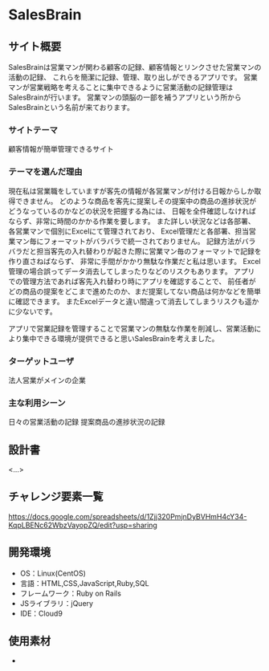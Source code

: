 # SalesBrain

## サイト概要
SalesBrainは営業マンが関わる顧客の記録、顧客情報とリンクさせた営業マンの活動の記録、
これらを簡潔に記録、管理、取り出しができるアプリです。
営業マンが営業戦略を考えることに集中できるように営業活動の記録管理はSalesBrainが行います。
営業マンの頭脳の一部を補うアプリという所からSalesBrainという名前が来ております。

### サイトテーマ
顧客情報が簡単管理できるサイト

### テーマを選んだ理由
現在私は営業職をしていますが客先の情報が各営業マンが付ける日報からしか取得できません。
どのような商品を客先に提案しその提案中の商品の進捗状況がどうなっているのかなどの状況を把握する為には、
日報を全件確認しなければならず、非常に時間のかかる作業を要します。
また詳しい状況などは各部署、各営業マンで個別にExcelにて管理されており、
Excel管理だと各部署、担当営業マン毎にフォーマットがバラバラで統一されておりません。
記録方法がバラバラだと担当客先の入れ替わりが起きた際に営業マン毎のフォーマットで記録を作り直さねばならず、
非常に手間がかかり無駄な作業だと私は思います。
Excel管理の場合誤ってデータ消去してしまったりなどのリスクもあります。
アプリでの管理方法であれば客先入れ替わり時にアプリを確認することで、
前任者がどの商品の提案をどこまで進めたのか、まだ提案してない商品は何かなどを簡単に確認できます。
またExcelデータと違い間違って消去してしまうリスクも遥かに少ないです。

アプリで営業記録を管理することで営業マンの無駄な作業を削減し、営業活動により集中できる環境が提供できると思いSalesBrainを考えました。

### ターゲットユーザ
法人営業がメインの企業

### 主な利用シーン
日々の営業活動の記録
提案商品の進捗状況の記録

## 設計書
<...>

## チャレンジ要素一覧
<https://docs.google.com/spreadsheets/d/1Zjj320PmjnDyBVHmH4cY34-KqpLBENc62WbzVayopZQ/edit?usp=sharing>

## 開発環境
- OS：Linux(CentOS)
- 言語：HTML,CSS,JavaScript,Ruby,SQL
- フレームワーク：Ruby on Rails
- JSライブラリ：jQuery
- IDE：Cloud9

## 使用素材
- 